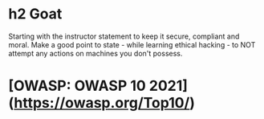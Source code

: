 # h2 Goat
Starting with the instructor statement to keep it secure, compliant and moral. Make a good point to state - while learning ethical hacking - to NOT attempt any actions on machines you don't possess.
# [OWASP: OWASP 10 2021] (https://owasp.org/Top10/)

